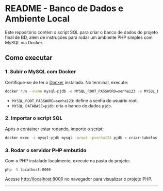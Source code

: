 # README - Banco de Dados e Ambiente Local

Este repositório contém o script SQL para criar o banco de dados do projeto final de BD, além de instruções para rodar um ambiente PHP simples com MySQL via Docker.

## Como executar

### 1. Subir o MySQL com Docker

Certifique-se de ter o [Docker](https://www.docker.com/) instalado. No terminal, execute:

```sh
docker run --name mysql-pjdb -e MYSQL_ROOT_PASSWORD=senha123 -e MYSQL_DATABASE=pjdb -p 3306:3306 -d mysql:8
```

- `MYSQL_ROOT_PASSWORD=senha123`: define a senha do usuário root.
- `MYSQL_DATABASE=pjdb`: cria o banco de dados `pjdb`.

### 2. Importar o script SQL

Após o container estar rodando, importe o script:

```sh
docker exec -i mysql-pjdb mysql -uroot -psenha123 pjdb < criar-tabelas.sql
```

### 3. Rodar o servidor PHP embutido

Com o PHP instalado localmente, execute na pasta do projeto:

```sh
php -S localhost:8000
```

Acesse [http://localhost:8000](http://localhost:8000) no navegador para visualizar o projeto PHP.

---


